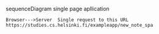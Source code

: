 sequenceDiagram single page apllication 

    Browser--->Server  Single request to this URL
    https://studies.cs.helsinki.fi/exampleapp/new_note_spa
    
